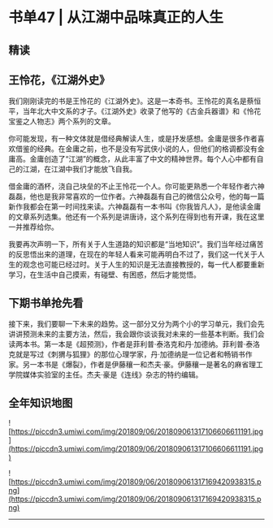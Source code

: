 # 书单47 | 从江湖中品味真正的人生

## 精读

## 王怜花，《江湖外史》

我们刚刚读完的书是王怜花的《江湖外史》。这是一本奇书。王怜花的真名是蔡恒平，当年北大中文系的才子。《江湖外史》收录了他写的《古金兵器谱》和《怜花宝鉴之人物志》两个系列的文章。

你可能发现，有一种文体就是借经典解读人生，或是抒发感想。金庸是很多作者喜欢借鉴的经典。在金庸之前，也不是没有写武侠小说的人，但他们的格调都没有金庸高。金庸创造了“江湖”的概念，从此丰富了中文的精神世界。每个人心中都有自己的江湖，在江湖中我们才能放飞自我。

借金庸的酒杯，浇自己块垒的不止王怜花一个人。你可能更熟悉一个年轻作者六神磊磊，他也是我非常喜欢的一位作者。六神磊磊有自己的微信公众号，他的每一篇新作我都会在第一时间找来读。六神磊磊有一本书叫《你我皆凡人》，是他读金庸的文章系列选集。他还有一个系列是讲唐诗，这个系列在得到也有开课，我在这里一并推荐给你。

我要再次声明一下，所有关于人生道路的知识都是“当地知识”。我们当年经过痛苦的反思悟出来的道理，在现在的年轻人看来可能再明白不过了，我们这一代关于人生的观念也可能已经过时。关于人生的知识是无法直接教授的，每一代人都要重新学习，在生活中自己摸索，有碰壁、有困惑，然后才能觉悟。

## 下期书单抢先看

接下来，我们要聊一下未来的趋势。这一部分又分为两个小的学习单元，我们会先讲讲预测未来的主要方法，然后，我会跟你谈谈我对未来的一些基本判断。我们会读两本书。第一本是《超预测》，作者是菲利普·泰洛克和丹·加德纳。菲利普·泰洛克就是写过《刺猬与狐狸》的那位心理学家，丹·加德纳是一位记者和畅销书作家。另一本书是《爆裂》，作者是伊藤穰一和杰夫·豪。伊藤穰一是著名的麻省理工学院媒体实验室的主任。杰夫·豪是《连线》杂志的特约编辑。

## 全年知识地图

![https://piccdn3.umiwi.com/img/201809/06/201809061317106606611191.jpg](https://piccdn3.umiwi.com/img/201809/06/201809061317106606611191.jpg)

![https://piccdn3.umiwi.com/img/201809/06/201809061317169420938315.png](https://piccdn3.umiwi.com/img/201809/06/201809061317169420938315.png)

---
